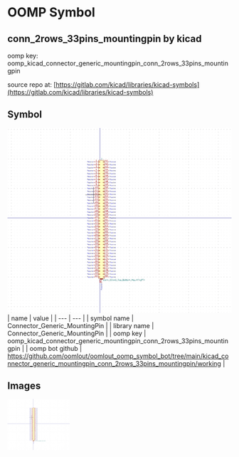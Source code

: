 # OOMP Symbol  
## conn_2rows_33pins_mountingpin  by kicad  
  
oomp key: oomp_kicad_connector_generic_mountingpin_conn_2rows_33pins_mountingpin  
  
source repo at: [https://gitlab.com/kicad/libraries/kicad-symbols](https://gitlab.com/kicad/libraries/kicad-symbols)  
## Symbol  
  
[![working.png](working_600.png)](working.png)  
| name | value | 
| --- | --- | 
| symbol name | Connector_Generic_MountingPin | 
| library name | Connector_Generic_MountingPin | 
| oomp key | oomp_kicad_connector_generic_mountingpin_conn_2rows_33pins_mountingpin | 
| oomp bot github | https://github.com/oomlout/oomlout_oomp_symbol_bot/tree/main/kicad_connector_generic_mountingpin_conn_2rows_33pins_mountingpin/working | 
## Images  
  
[![working.png](working_140.png)](working.png)  
